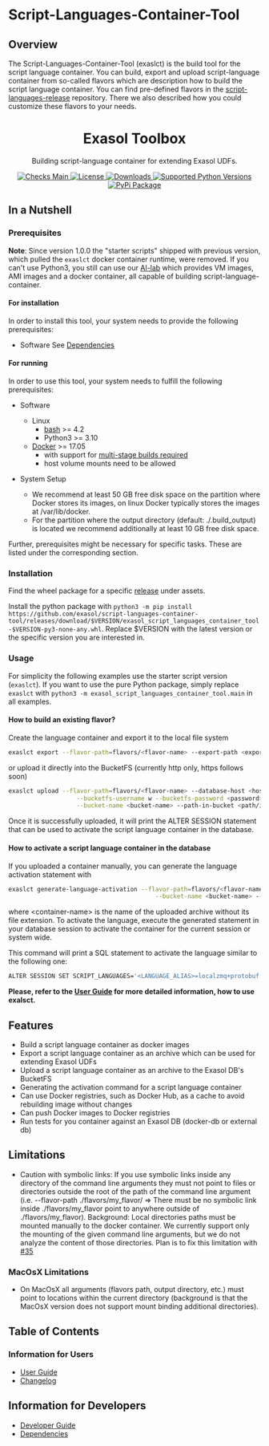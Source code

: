 # Script-Languages-Container-Tool

## Overview

The Script-Languages-Container-Tool (exaslct) is the build tool for the script language container.
You can build, export and upload script-language container from so-called flavors
which are description how to build the script language container. You can find pre-defined flavors
in the [script-languages-release](https://github.com/exasol/script-languages-release) repository.
There we also described how you could customize these flavors to your needs.
<h1 align="center">Exasol Toolbox</h1>

<p align="center">
Building script-language container for extending Exasol UDFs.
</p>

<p align="center">

<a href="https://github.com/exasol/script-languages-container-tool/actions/workflows/ci.yml">
    <img src="https://github.com/exasol/script-languages-container-tool/actions/workflows/main.yml/badge.svg?branch=main" alt="Checks Main">
</a>
<a href="https://opensource.org/licenses/MIT">
    <img src="https://img.shields.io/pypi/l/exasol-script-languages-container-tool" alt="License">
</a>
<a href="https://pypi.org/project/exasol-script-languages-container-tool/">
    <img src="https://img.shields.io/pypi/dm/exasol-script-languages-container-tool" alt="Downloads">
</a>
<a href="https://pypi.org/project/exasol-script-languages-container-tool/">
    <img src="https://img.shields.io/pypi/pyversions/exasol-script-languages-container-tool" alt="Supported Python Versions">
</a>
<a href="https://pypi.org/project/exasol-script-languages-container-tool/">
    <img src="https://img.shields.io/pypi/v/exasol-script-languages-container-tool" alt="PyPi Package">
</a>
</p>


## In a Nutshell

### Prerequisites

**Note**: Since version 1.0.0 the "starter scripts" shipped with previous version, which pulled the `exaslct` docker container runtime, were removed. If you can't use Python3, you still can use our [AI-lab](https://github.com/exasol/ai-lab) which provides VM images, AMI images and a docker container, all capable of building script-language-container.

#### For installation

In order to install this tool, your system needs to provide
the following prerequisites:

* Software
    See [Dependencies](doc/dependencies.md)


#### For running

In order to use this tool, your system needs to fulfill the following prerequisites:

* Software
    * Linux
      * [bash](https://www.gnu.org/software/bash/) >= 4.2
      * Python3 >= 3.10
    * [Docker](https://docs.docker.com/) >= 17.05
      * with support for [multi-stage builds required](https://docs.docker.com/develop/develop-images/multistage-build/)
      * host volume mounts need to be allowed

* System Setup
    * We recommend at least 50 GB free disk space on the partition
      where Docker stores its images, on linux Docker typically stores
      the images at /var/lib/docker.
    * For the partition where the output directory (default: ./.build_output)
      is located we recommend additionally at least 10 GB free disk space.

Further, prerequisites might be necessary for specific tasks. These are listed under the corresponding section.

### Installation

Find the wheel package for a specific [release](https://github.com/exasol/script-languages-container-tool/releases) under assets.

Install the python package with `python3 -m pip install https://github.com/exasol/script-languages-container-tool/releases/download/$VERSION/exasol_script_languages_container_tool-$VERSION-py3-none-any.whl`. Replace $VERSION with the latest version or the specific version you are interested in.

### Usage

For simplicity the following examples use the starter script version (`exaslct`). If you want to use the pure Python package, simply replace `exaslct` with `python3 -m exasol_script_languages_container_tool.main` in all examples.

#### How to build an existing flavor?

Create the language container and export it to the local file system

```bash
exaslct export --flavor-path=flavors/<flavor-name> --export-path <export-path>
```

or upload it directly into the BucketFS (currently http only, https follows soon)

```bash
exaslct upload --flavor-path=flavors/<flavor-name> --database-host <hostname-or-ip> --bucketfs-port <port> \
                   --bucketfs-username w --bucketfs-password <password>  --bucketfs-name <bucketfs-name> \
                   --bucket-name <bucket-name> --path-in-bucket <path/in/bucket>
```

Once it is successfully uploaded, it will print the ALTER SESSION statement
that can be used to activate the script language container in the database.

#### How to activate a script language container in the database

If you uploaded a container manually, you can generate the language activation statement with

```bash
exaslct generate-language-activation --flavor-path=flavors/<flavor-name> --bucketfs-name <bucketfs-name> \
                                         --bucket-name <bucket-name> --path-in-bucket <path/in/bucket> --container-name <container-name>
```

where \<container-name> is the name of the uploaded archive without its file extension. To activate the language, execute the generated statement in your database session to activate the container for the current session or system wide.

This command will print a SQL statement to activate the language similar to the following one:

```bash
ALTER SESSION SET SCRIPT_LANGUAGES='<LANGUAGE_ALIAS>=localzmq+protobuf:///<bucketfs-name>/<bucket-name>/<path-in-bucket>/<container-name>?lang=<language>#buckets/<bucketfs-name>/<bucket-name>/<path-in-bucket>/<container-name>/exaudf/exaudfclient[_py3]';
```

**Please, refer to the [User Guide](doc/user_guide/user_guide.md) for more detailed information, how to use exalsct.**

## Features

* Build a script language container as docker images
* Export a script language container as an archive which can be used for extending Exasol UDFs
* Upload a script language container as an archive to the Exasol DB's BucketFS
* Generating the activation command for a script language container
* Can use Docker registries, such as Docker Hub, as a cache to avoid rebuilding image without changes
* Can push Docker images to Docker registries
* Run tests for you container against an Exasol DB (docker-db or external db)

## Limitations

* Caution with symbolic links:
  If you use symbolic links inside any directory of the command line arguments
  they must not point to files or directories outside the root of the path of the
  command line argument (i.e. --flavor-path ./flavors/my_flavor/ => There must be no symbolic
  link inside ./flavors/my_flavor point to anywhere outside of ./flavors/my_flavor).
  Background: Local directories paths must be mounted manually to the docker container.
  We currently support only the mounting of the given command line arguments, but we do not analyze
  the content of those directories.
  Plan is to fix this limitation with [#35](https://github.com/exasol/script-languages-container-tool/issues/35)


### MacOsX Limitations

* On MacOsX all arguments (flavors path, output directory, etc.) must point to locations within the current directory (background is that the MacOsX version does not support mount binding additional directories).

## Table of Contents

### Information for Users

* [User Guide](doc/user_guide/user_guide.md)
* [Changelog](doc/changes/changelog.md)

## Information for Developers

* [Developer Guide](doc/developer_guide/developer_guide.md)
* [Dependencies](doc/dependencies.md)
